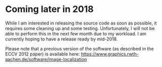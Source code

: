 # Coming later in 2018

While I am interested in releasing the source code as soon as possible, it requires some cleaning up and some testing. Unfortunately, I will not be able to perform this in the next few month due to my workload. I am currently hoping to have a release ready by mid-2018.

Please note that a previous version of the software (as described in the ECCV 2012 paper) is available here: https://www.graphics.rwth-aachen.de/software/image-localization

